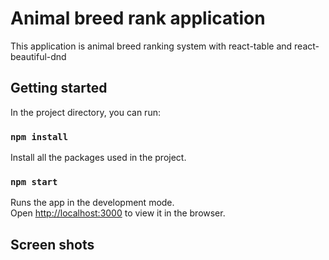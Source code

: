 # Animal breed rank application

This application is animal breed ranking system with react-table and react-beautiful-dnd

## Getting started

In the project directory, you can run:

### `npm install`

Install all the packages used in the project.

### `npm start`

Runs the app in the development mode.\
Open [http://localhost:3000](http://localhost:3000) to view it in the browser.

## Screen shots
